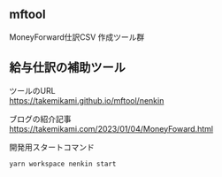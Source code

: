 mftool
---

MoneyForward仕訳CSV 作成ツール群

## 給与仕訳の補助ツール

ツールのURL  
https://takemikami.github.io/mftool/nenkin

ブログの紹介記事  
https://takemikami.com/2023/01/04/MoneyFoward.html

開発用スタートコマンド

```
yarn workspace nenkin start
```
